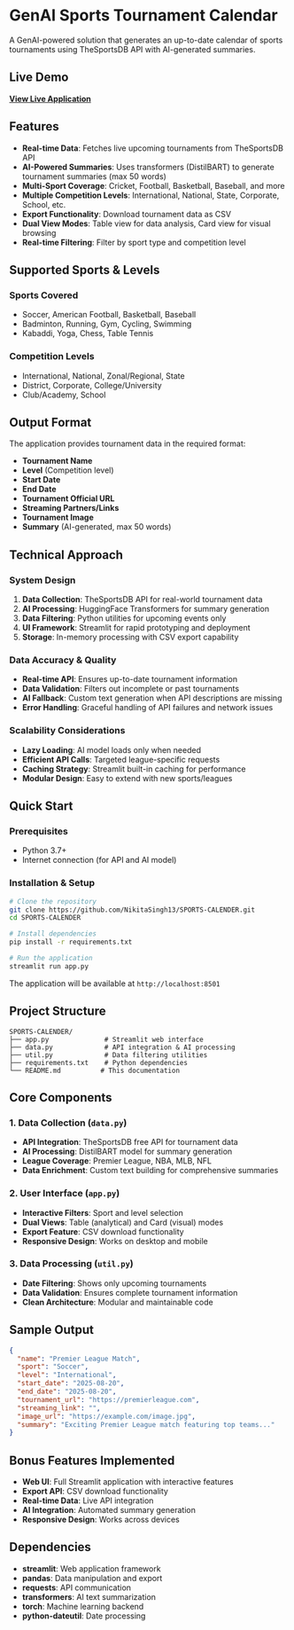 # GenAI Sports Tournament Calendar

A GenAI-powered solution that generates an up-to-date calendar of sports tournaments using TheSportsDB API with AI-generated summaries.

## Live Demo

**[View Live Application](https://nikitasingh13-sports-calender-app-pohe5d.streamlit.app/ )** 

## Features

- **Real-time Data**: Fetches live upcoming tournaments from TheSportsDB API
- **AI-Powered Summaries**: Uses transformers (DistilBART) to generate tournament summaries (max 50 words)
- **Multi-Sport Coverage**: Cricket, Football, Basketball, Baseball, and more
- **Multiple Competition Levels**: International, National, State, Corporate, School, etc.
- **Export Functionality**: Download tournament data as CSV
- **Dual View Modes**: Table view for data analysis, Card view for visual browsing
- **Real-time Filtering**: Filter by sport type and competition level

## Supported Sports & Levels

### Sports Covered
- Soccer, American Football, Basketball, Baseball
- Badminton, Running, Gym, Cycling, Swimming
- Kabaddi, Yoga, Chess, Table Tennis

### Competition Levels
- International, National, Zonal/Regional, State
- District, Corporate, College/University
- Club/Academy, School

## Output Format

The application provides tournament data in the required format:
- **Tournament Name**
- **Level** (Competition level)
- **Start Date**
- **End Date** 
- **Tournament Official URL**
- **Streaming Partners/Links**
- **Tournament Image**
- **Summary** (AI-generated, max 50 words)

## Technical Approach

### System Design
1. **Data Collection**: TheSportsDB API for real-world tournament data
2. **AI Processing**: HuggingFace Transformers for summary generation
3. **Data Filtering**: Python utilities for upcoming events only
4. **UI Framework**: Streamlit for rapid prototyping and deployment
5. **Storage**: In-memory processing with CSV export capability

### Data Accuracy & Quality
- **Real-time API**: Ensures up-to-date tournament information
- **Data Validation**: Filters out incomplete or past tournaments
- **AI Fallback**: Custom text generation when API descriptions are missing
- **Error Handling**: Graceful handling of API failures and network issues

### Scalability Considerations
- **Lazy Loading**: AI model loads only when needed
- **Efficient API Calls**: Targeted league-specific requests
- **Caching Strategy**: Streamlit built-in caching for performance
- **Modular Design**: Easy to extend with new sports/leagues

## Quick Start

### Prerequisites
- Python 3.7+
- Internet connection (for API and AI model)

### Installation & Setup
```bash
# Clone the repository
git clone https://github.com/NikitaSingh13/SPORTS-CALENDER.git
cd SPORTS-CALENDER

# Install dependencies
pip install -r requirements.txt

# Run the application
streamlit run app.py
```

The application will be available at `http://localhost:8501`

## Project Structure

```
SPORTS-CALENDER/
├── app.py              # Streamlit web interface
├── data.py             # API integration & AI processing
├── util.py             # Data filtering utilities
├── requirements.txt    # Python dependencies
└── README.md          # This documentation
```

## Core Components

### 1. Data Collection (`data.py`)
- **API Integration**: TheSportsDB free API for tournament data
- **AI Processing**: DistilBART model for summary generation
- **League Coverage**: Premier League, NBA, MLB, NFL
- **Data Enrichment**: Custom text building for comprehensive summaries

### 2. User Interface (`app.py`)
- **Interactive Filters**: Sport and level selection
- **Dual Views**: Table (analytical) and Card (visual) modes
- **Export Feature**: CSV download functionality
- **Responsive Design**: Works on desktop and mobile

### 3. Data Processing (`util.py`)
- **Date Filtering**: Shows only upcoming tournaments
- **Data Validation**: Ensures complete tournament information
- **Clean Architecture**: Modular and maintainable code

## Sample Output

```json
{
  "name": "Premier League Match",
  "sport": "Soccer",
  "level": "International",
  "start_date": "2025-08-20",
  "end_date": "2025-08-20",
  "tournament_url": "https://premierleague.com",
  "streaming_link": "",
  "image_url": "https://example.com/image.jpg",
  "summary": "Exciting Premier League match featuring top teams..."
}
```

## Bonus Features Implemented

- **Web UI**: Full Streamlit application with interactive features  
- **Export API**: CSV download functionality  
- **Real-time Data**: Live API integration  
- **AI Integration**: Automated summary generation  
- **Responsive Design**: Works across devices  


## Dependencies

- **streamlit**: Web application framework
- **pandas**: Data manipulation and export
- **requests**: API communication
- **transformers**: AI text summarization
- **torch**: Machine learning backend
- **python-dateutil**: Date processing


